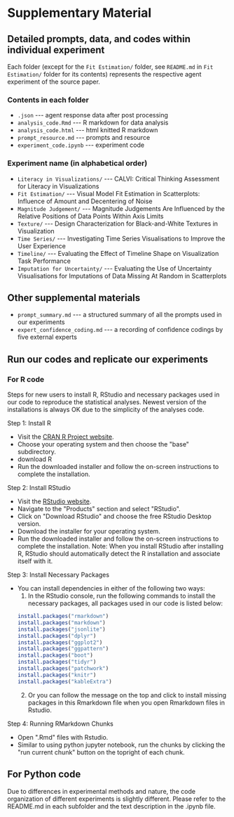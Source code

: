 # Supplementary Material

## Detailed prompts, data, and codes within individual experiment

Each folder (except for the `Fit Estimation/` folder, see `README.md` in `Fit Estimation/` folder for its contents) represents the respective agent experiment of the source paper.

### Contents in each folder

+ `.json` --- agent response data after post processing
+ `analysis_code.Rmd` --- R markdown for data analysis
+ `analysis_code.html` --- html knitted R markdown
+ `prompt_resource.md` --- prompts and resource
+ `experiment_code.ipynb` --- experiment code

### Experiment name (in alphabetical order)

+ `Literacy in Visualizations/` --- CALVI: Critical Thinking Assessment for Literacy in Visualizations
+ `Fit Estimation/` ---  Visual Model Fit Estimation in Scatterplots: Influence of Amount and Decentering of Noise
+ `Magnitude Judgement/` ---  Magnitude Judgements Are Influenced by the Relative Positions of Data Points Within Axis Limits
+ `Texture/` --- Design Characterization for Black-and-White Textures in Visualization
+ `Time Series/` --- Investigating Time Series Visualisations to Improve the User Experience
+ `Timeline/` --- Evaluating the Effect of Timeline Shape on Visualization Task Performance
+ `Imputation for Uncertainty/` --- Evaluating the Use of Uncertainty Visualisations for Imputations of Data Missing At Random in Scatterplots

## Other supplemental materials

+ `prompt_summary.md` --- a structured summary of all the prompts used in our experiments
+ `expert_confidence_coding.md` --- a recording of confidence codings by five external experts

## Run our codes and replicate our experiments

### For R code
Steps for new users to install R, RStudio and necessary packages used in our code to reproduce the statistical analyses.
Newest version of the installations is always OK due to the simplicity of the analyses code.

Step 1: Install R
   - Visit the [CRAN R Project website](https://cran.r-project.org/).
   - Choose your operating system and then choose the "base" subdirectory.
   - download R
   - Run the downloaded installer and follow the on-screen instructions to complete the installation.

Step 2: Install RStudio
   - Visit the [RStudio website](https://www.rstudio.com/).
   - Navigate to the "Products" section and select "RStudio".
   - Click on "Download RStudio" and choose the free RStudio Desktop version.
   - Download the installer for your operating system.
   - Run the downloaded installer and follow the on-screen instructions to complete the installation.
Note: When you install RStudio after installing R, RStudio should automatically detect the R installation and associate itself with it.

Step 3: Install Necessary Packages
   - You can install dependencies in either of the following two ways:
     1) In the RStudio console, run the following commands to install the necessary packages, all packages used in our code is listed below:
       ```r
       install.packages("rmarkdown")
       install.packages("markdown")
       install.packages("jsonlite")
       install.packages("dplyr")
       install.packages("ggplot2")
       install.packages("ggpattern")
       install.packages("boot")
       install.packages("tidyr")
       install.packages("patchwork")
       install.packages("knitr")
       install.packages("kableExtra")
       ```
     2) Or you can follow the message on the top and click to install missing packages in this Rmarkdown file when you open Rmarkdown files in Rstudio.

Step 4: Running RMarkdown Chunks
   - Open ".Rmd" files with Rstudio.
   - Similar to using python jupyter notebook, run the chunks by clicking the "run current chunk" button on the topright of each chunk.


## For Python code
Due to differences in experimental methods and nature, the code organization of different experiments is slightly different. Please refer to the README.md in each subfolder and the text description in the .ipynb file.
